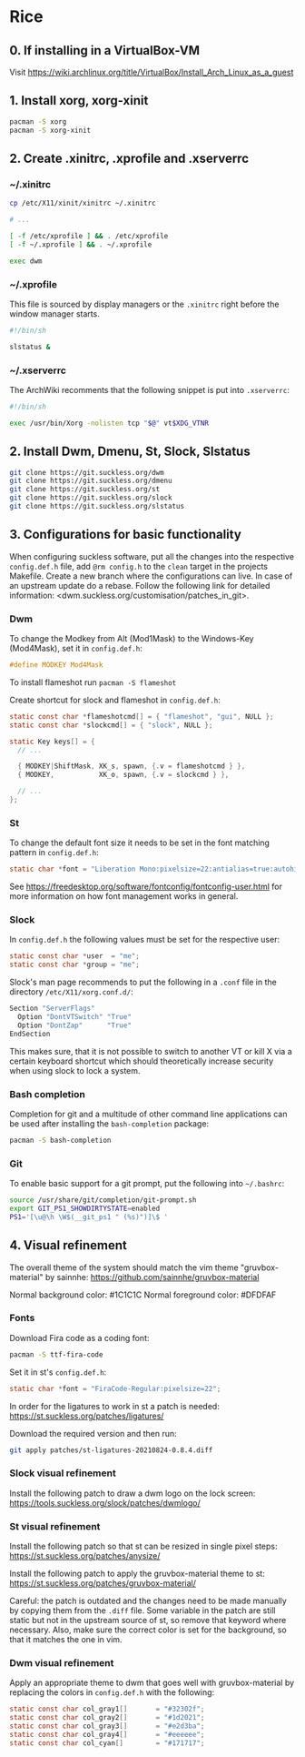 # Rice

## 0. If installing in a VirtualBox-VM

Visit <https://wiki.archlinux.org/title/VirtualBox/Install_Arch_Linux_as_a_guest>

## 1. Install xorg, xorg-xinit

```bash
pacman -S xorg
pacman -S xorg-xinit
```

## 2. Create .xinitrc, .xprofile and .xserverrc

### ~/.xinitrc

```bash
cp /etc/X11/xinit/xinitrc ~/.xinitrc
```

```bash
# ...

[ -f /etc/xprofile ] && . /etc/xprofile
[ -f ~/.xprofile ] && . ~/.xprofile

exec dwm
```

### ~/.xprofile

This file is sourced by display managers or the `.xinitrc` right before the
window manager starts.

```bash
#!/bin/sh

slstatus &
```

### ~/.xserverrc

The ArchWiki recomments that the following snippet is put into `.xserverrc`:

```bash
#!/bin/sh

exec /usr/bin/Xorg -nolisten tcp "$@" vt$XDG_VTNR
```

## 2. Install Dwm, Dmenu, St, Slock, Slstatus

```bash
git clone https://git.suckless.org/dwm
git clone https://git.suckless.org/dmenu
git clone https://git.suckless.org/st
git clone https://git.suckless.org/slock
git clone https://git.suckless.org/slstatus
```

## 3. Configurations for basic functionality

When configuring suckless software, put all the changes into the respective
`config.def.h` file, add `@rm config.h` to the `clean` target in the projects
Makefile. Create a new branch where the configurations can live. In case of an
upstream update do a rebase. Follow the following link for detailed information:
<dwm.suckless.org/customisation/patches_in_git>.

### Dwm

To change the Modkey from Alt (Mod1Mask) to the Windows-Key (Mod4Mask), set it
in `config.def.h`:

```c
#define MODKEY Mod4Mask
```

To install flameshot run `pacman -S flameshot`

Create shortcut for slock and flameshot in `config.def.h`:

```c
static const char *flameshotcmd[] = { "flameshot", "gui", NULL };
static const char *slockcmd[] = { "slock", NULL };

static Key keys[] = {
  // ...

  { MODKEY|ShiftMask, XK_s, spawn, {.v = flameshotcmd } },
  { MODKEY,           XK_o, spawn, {.v = slockcmd } },

  // ...
};
```

### St

To change the default font size it needs to be set in the font matching pattern
in `config.def.h`:

```c
static char *font = "Liberation Mono:pixelsize=22:antialias=true:autohint=true";
```

See <https://freedesktop.org/software/fontconfig/fontconfig-user.html> for more
information on how font management works in general.

### Slock

In `config.def.h` the following values must be set for the respective user:

```c
static const char *user  = "me";
static const char *group = "me";
```

Slock's man page recommends to put the following in a `.conf` file in the
directory `/etc/X11/xorg.conf.d/`:

```bash
Section "ServerFlags"
  Option "DontVTSwitch" "True"
  Option "DontZap"      "True"
EndSection
```

This makes sure, that it is not possible to switch to another VT or kill X via a
certain keyboard shortcut which should theoretically increase security when
using slock to lock a system.

### Bash completion

Completion for git and a multitude of other command line applications can be
used after installing the `bash-completion` package:

```bash
pacman -S bash-completion
```

### Git

To enable basic support for a git prompt, put the following into `~/.bashrc`:

```bash
source /usr/share/git/completion/git-prompt.sh
export GIT_PS1_SHOWDIRTYSTATE=enabled
PS1='[\u@\h \W$(__git_ps1 " (%s)")]\$ '
```

## 4. Visual refinement

The overall theme of the system should match the vim theme "gruvbox-material" by
sainnhe: <https://github.com/sainnhe/gruvbox-material>

Normal background color: #1C1C1C
Normal foreground color: #DFDFAF

### Fonts

Download Fira code as a coding font:

```bash
pacman -S ttf-fira-code
```

Set it in st's `config.def.h`:

```c
static char *font = "FiraCode-Regular:pixelsize=22";
```

In order for the ligatures to work in st a patch is needed:
<https://st.suckless.org/patches/ligatures/>

Download the required version and then run:

```bash
git apply patches/st-ligatures-20210824-0.8.4.diff
```

### Slock visual refinement

Install the following patch to draw a dwm logo on the lock screen:
<https://tools.suckless.org/slock/patches/dwmlogo/>

### St visual refinement

Install the following patch so that st can be resized in single pixel steps:
<https://st.suckless.org/patches/anysize/>

Install the following patch to apply the gruvbox-material theme to st:
<https://st.suckless.org/patches/gruvbox-material/>

Careful: the patch is outdated and the changes need to be made manually by
copying them from the `.diff` file. Some variable in the patch are still static
but not in the upstream source of st, so remove that keyword where necessary.
Also, make sure the correct color is set for the background, so that it matches
the one in vim.

### Dwm visual refinement

Apply an appropriate theme to dwm that goes well with gruvbox-material by
replacing the colors in `config.def.h` with the following:

```c
static const char col_gray1[]       = "#32302f";
static const char col_gray2[]       = "#1d2021";
static const char col_gray3[]       = "#e2d3ba";
static const char col_gray4[]       = "#eeeeee";
static const char col_cyan[]        = "#171717";
```
